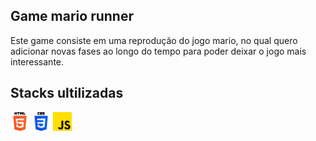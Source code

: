 ## Game mario runner

Este game consiste em uma reprodução do jogo mario, no qual quero adicionar novas fases ao longo do tempo para poder deixar o jogo mais interessante.

## Stacks ultilizadas

<img src="./assets/html-5.png" alt="mario-question" width="30" height="30" />
<img src="./assets/css-3.png" alt="mario-question" width="30" height="30" />
<img src="./assets/js.png" alt="mario-question" width="30" height="30"
 />
